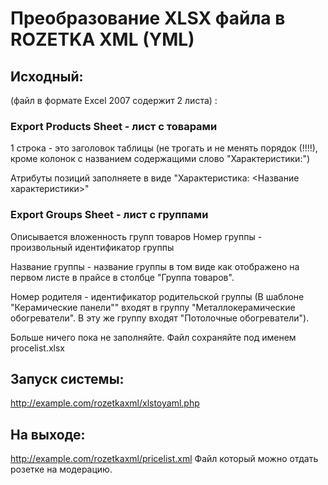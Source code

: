 
# Преобразование XLSX файла в ROZETKA XML (YML)

## Исходный: 
(файл в формате Excel 2007 содержит 2 листа) :
### Export Products Sheet - лист с товарами
1 строка - это заголовок таблицы (не трогать и не менять порядок (!!!!), кроме колонок с названием содержащими слово "Характеристики:")

Атрибуты позиций заполняете в виде 
"Характеристика: <Название характеристики>"

### Export Groups Sheet - лист с группами

Описывается вложенность групп товаров
Номер группы - произвольный идентификатор группы

Название группы - название группы в том виде как отображено на первом листе в прайсе в столбце "Группа товаров". 

Номер родителя - идентификатор родительской группы (В шаблоне "Керамические панели"" входят в группу "Металлокерамические обогреватели". В эту же группу входят "Потолочные обогреватели").

Больше ничего пока не заполняйте.
Файл сохраняйте под именем procelist.xlsx

## Запуск системы:

http://example.com/rozetkaxml/xlstoyaml.php

## На выходе: 
http://example.com/rozetkaxml/pricelist.xml 
Файл который можно отдать розетке на модерацию.
